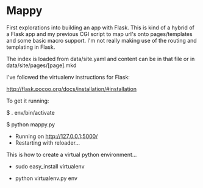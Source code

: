 # Mappy

First explorations into building an app with Flask. This is kind of a
hybrid of a Flask app and my previous CGI script to map url's onto
pages/templates and some basic macro support. I'm not really making use
of the routing and templating in Flask.

The index is loaded from data/site.yaml and content can be in that file
or in data/site/pages/[page].mkd

I've followed the virtualenv instructions for Flask:

http://flask.pocoo.org/docs/installation/#installation

To get it running:

$ . env/bin/activate

$ python mappy.py

* Running on http://127.0.0.1:5000/
* Restarting with reloader...


This is how to create a virtual python environment... 

- sudo easy_install virtualenv

- python virtualenv.py env
